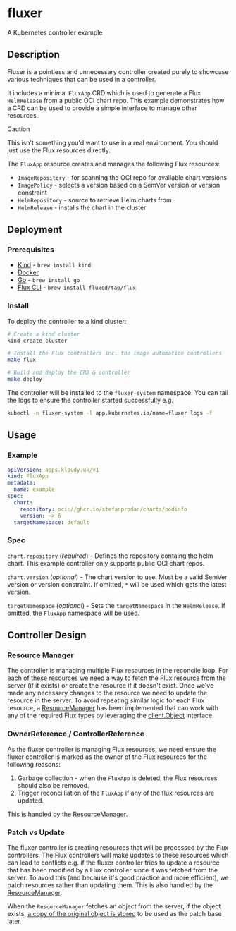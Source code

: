 # fluxer

A Kubernetes controller example

## Description

Fluxer is a pointless and unnecessary controller created purely to showcase various techniques that can be used in a controller.

It includes a minimal `FluxApp` CRD which is used to generate a Flux `HelmRelease` from a public OCI chart repo. This example demonstrates how a CRD can be used to provide a simple interface to manage other resources.

> [!CAUTION]
> This isn't something you'd want to use in a real environment. You should just use the Flux resources directly.

The `FluxApp` resource creates and manages the following Flux resources:

- `ImageRepository` - for scanning the OCI repo for available chart versions
- `ImagePolicy` - selects a version based on a SemVer version or version constraint
- `HelmRepository` - source to retrieve Helm charts from
- `HelmRelease` - installs the chart in the cluster

## Deployment

### Prerequisites

- [Kind](https://kind.sigs.k8s.io/) - `brew install kind`
- [Docker](https://www.docker.com/)
- [Go](https://go.dev/) - `brew install go`
- [Flux CLI](https://fluxcd.io/flux/cmd/) - `brew install fluxcd/tap/flux`

### Install

To deploy the controller to a kind cluster:

```sh
# Create a kind cluster
kind create cluster

# Install the Flux controllers inc. the image automation controllers
make flux

# Build and deploy the CRD & controller
make deploy
```

The controller will be installed to the `fluxer-system` namespace. You can tail the logs to ensure the controller started successfully e.g.

```sh
kubectl -n fluxer-system -l app.kubernetes.io/name=fluxer logs -f
```

## Usage

### Example

```yaml
apiVersion: apps.kloudy.uk/v1
kind: FluxApp
metadata:
  name: example
spec:
  chart:
    repository: oci://ghcr.io/stefanprodan/charts/podinfo
    version: ~> 6
  targetNamespace: default
```

### Spec

`chart.repository` (*required*) - Defines the repository containg the helm chart. This example controller only supports public OCI chart repos.

`chart.version` (*optional*) - The chart version to use. Must be a valid SemVer version or version constraint. If omitted, `*` will be used which gets the latest version.

`targetNamespace` (*optional*) - Sets the `targetNamespace` in the `HelmRelease`. If omitted, the `FluxApp` namespace will be used.

## Controller Design

### Resource Manager

The controller is managing multiple Flux resources in the reconcile loop. For each of these resources we need a way to fetch the Flux resource from the server (if it exists) or create the resource if it doesn't exist. Once we've made any necessary changes to the resource we need to update the resource in the server. To avoid repeating similar logic for each Flux resource, a [ResourceManager](./internal/controller/fluxapp_resource_manager.go#L18-L21) has been implemented that can work with any of the required Flux types by leveraging the [client.Object](./internal/controller/fluxapp_resource_manager.go#L23-L26) interface.

### OwnerReference / ControllerReference

As the fluxer controller is managing Flux resources, we need ensure the fluxer controller is marked as the owner of the Flux resources for the following reasons:

1. Garbage collection - when the `FluxApp` is deleted, the Flux resources should also be removed.
2. Trigger reconcilliation of the `FluxApp` if any of the flux resources are updated.

This is handled by the [ResourceManager](./internal/controller/fluxapp_resource_manager.go#L70-L72).

### Patch vs Update

The fluxer controller is creating resources that will be processed by the Flux controllers. The Flux controllers will make updates to these resources which can lead to conflicts e.g. if the fluxer controller tries to update a resource that has been modified by a Flux controller since it was fetched from the server. To avoid this (and because it's good practice and more efficient), we patch resources rather than updating them. This is also handled by the [ResourceManager](./internal/controller/fluxapp_resource_manager.go#L32-L37).

When the `ResourceManager` fetches an object from the server, if the object exists, [a copy of the original object is stored](./internal/controller/fluxapp_resource_manager.go#L75-L88) to be used as the patch base later.
